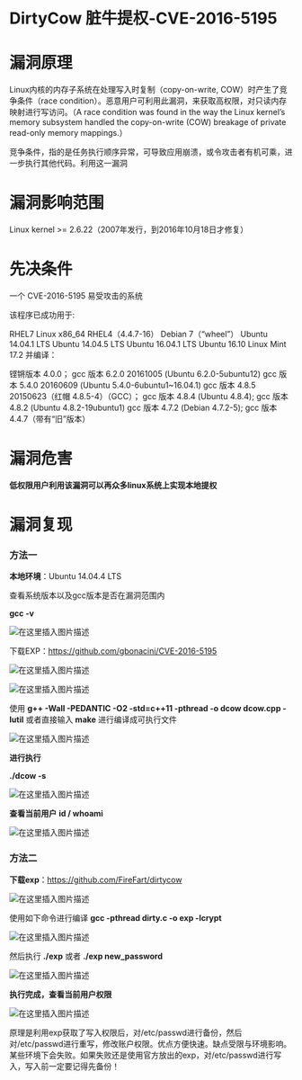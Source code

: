# DirtyCow 脏牛提权-CVE-2016-5195

# 漏洞原理

Linux内核的内存子系统在处理写入时复制（copy-on-write, COW）时产生了竞争条件（race condition）。恶意用户可利用此漏洞，来获取高权限，对只读内存映射进行写访问。（A race condition was found in the way the Linux kernel’s memory subsystem handled the copy-on-write (COW) breakage of private read-only memory mappings.）

竞争条件，指的是任务执行顺序异常，可导致应用崩溃，或令攻击者有机可乘，进一步执行其他代码。利用这一漏洞


# 漏洞影响范围

Linux kernel >= 2.6.22（2007年发行，到2016年10月18日才修复）

# 先决条件

一个 CVE-2016-5195 易受攻击的系统

该程序已成功用于:

RHEL7 Linux x86_64
RHEL4（4.4.7-16）
Debian 7（“wheel”）
Ubuntu 14.04.1 LTS
Ubuntu 14.04.5 LTS
Ubuntu 16.04.1 LTS
Ubuntu 16.10
Linux Mint 17.2
并编译：

铿锵版本 4.0.0；
gcc 版本 6.2.0 20161005 (Ubuntu 6.2.0-5ubuntu12)
gcc 版本 5.4.0 20160609 (Ubuntu 5.4.0-6ubuntu1~16.04.1)
gcc 版本 4.8.5 20150623（红帽 4.8.5-4）（GCC）；
gcc 版本 4.8.4 (Ubuntu 4.8.4);
gcc 版本 4.8.2 (Ubuntu 4.8.2-19ubuntu1)
gcc 版本 4.7.2 (Debian 4.7.2-5);
gcc 版本 4.4.7（带有“旧”版本）

# 漏洞危害

**低权限用户利用该漏洞可以再众多linux系统上实现本地提权**





# 漏洞复现

### 方法一

**本地环境**：Ubuntu 14.04.4 LTS

查看系统版本以及gcc版本是否在漏洞范围内

**gcc -v**

![在这里插入图片描述](https://img-blog.csdnimg.cn/f28cf75e87eb4ed39f374d070e5c1aca.png?x-oss-process=image/watermark,type_d3F5LXplbmhlaQ,shadow_50,text_Q1NETiBAaOmihuWwj-eZveW4vQ==,size_20,color_FFFFFF,t_70,g_se,x_16)

下载EXP：https://github.com/gbonacini/CVE-2016-5195

![在这里插入图片描述](https://img-blog.csdnimg.cn/e2d799da4bb4489393233855bef1087e.png)

![在这里插入图片描述](https://img-blog.csdnimg.cn/50c63d60eb3b47ddb1626c30a01fbb86.png?x-oss-process=image/watermark,type_d3F5LXplbmhlaQ,shadow_50,text_Q1NETiBAaOmihuWwj-eZveW4vQ==,size_20,color_FFFFFF,t_70,g_se,x_16)

使用 **g++ -Wall -PEDANTIC -O2 -std=c++11 -pthread -o dcow dcow.cpp -lutil** 或者直接输入 **make** 进行编译成可执行文件

![在这里插入图片描述](https://img-blog.csdnimg.cn/58471dec43ac4788abab64edb858a927.png)

**进行执行**

**./dcow -s**

![在这里插入图片描述](https://img-blog.csdnimg.cn/14815b86ca1a4f0a97ae6a94f3eccf07.png?x-oss-process=image/watermark,type_d3F5LXplbmhlaQ,shadow_50,text_Q1NETiBAaOmihuWwj-eZveW4vQ==,size_20,color_FFFFFF,t_70,g_se,x_16)

**查看当前用户** **id / whoami**

![在这里插入图片描述](https://img-blog.csdnimg.cn/c46c2af8ebfa47b8858cd9ce50b9d839.png)



### 方法二

**下载exp**：https://github.com/FireFart/dirtycow

![在这里插入图片描述](https://img-blog.csdnimg.cn/b2a74466108a49a8bbe3b15e7994ed65.png?x-oss-process=image/watermark,type_d3F5LXplbmhlaQ,shadow_50,text_Q1NETiBAaOmihuWwj-eZveW4vQ==,size_20,color_FFFFFF,t_70,g_se,x_16)

使用如下命令进行编译 **gcc -pthread dirty.c -o exp -lcrypt**

![在这里插入图片描述](https://img-blog.csdnimg.cn/685b35c13efa4ca6be7f6e384999dba3.png)

然后执行 **./exp** 或者 **./exp new_password**

![在这里插入图片描述](https://img-blog.csdnimg.cn/6745ecb0367343a8b267ac44fe8573ec.png?x-oss-process=image/watermark,type_d3F5LXplbmhlaQ,shadow_50,text_Q1NETiBAaOmihuWwj-eZveW4vQ==,size_20,color_FFFFFF,t_70,g_se,x_16)

**执行完成，查看当前用户权限**

![在这里插入图片描述](https://img-blog.csdnimg.cn/52310539442145e0bd34cd16a2cd003d.png?x-oss-process=image/watermark,type_d3F5LXplbmhlaQ,shadow_50,text_Q1NETiBAaOmihuWwj-eZveW4vQ==,size_20,color_FFFFFF,t_70,g_se,x_16)

原理是利用exp获取了写入权限后，对/etc/passwd进行备份，然后对/etc/passwd进行重写，修改账户权限。优点方便快速。缺点受限与环境影响。某些环境下会失败。如果失败还是使用官方放出的exp，对/etc/passwd进行写入，写入前一定要记得先备份！